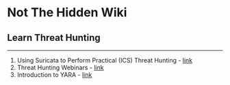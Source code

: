 # Not The Hidden Wiki

## Learn Threat Hunting
-----

1. Using Suricata to Perform Practical (ICS) Threat Hunting - [link](https://youtu.be/GFVbSIxoEqY?feature=shared)
2. Threat Hunting Webinars - [link](https://www.cyborgsecurity.com/resources/threat-hunting-webinars/)
3. Introduction to YARA - [link](https://www.patreon.com/collection/328597?view=expanded)